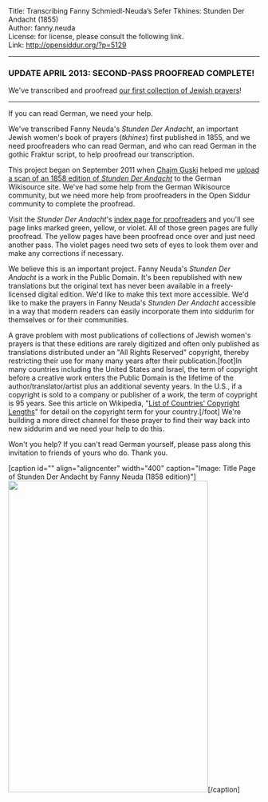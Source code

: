 <html>
<head></head>
<body>
Title: Transcribing Fanny Schmiedl-Neuda’s Sefer Tkhines: Stunden Der Andacht (1855)<br />
Author: fanny.neuda<br />
License: for license, please consult the following link.<br />
Link: <a href="http://opensiddur.org/?p=5129">http://opensiddur.org/?p=5129</a>
<p />
<hr />

<h3>UPDATE APRIL 2013: SECOND-PASS PROOFREAD COMPLETE!</h3>

We've transcribed and proofread <a href="http://de.wikisource.org/wiki/Stunden_der_Andacht">our first collection of Jewish prayers</a>!

<hr />

If you can read German, we need your help.

We've transcribed Fanny Neuda's <em>Stunden Der Andacht</em>, an important Jewish women's book of prayers (<em>tkhines</em>) first published in 1855, and we need proofreaders who can read German, and who can read German in the gothic Fraktur script, to help proofread our transcription.

This project began on September 2011 when <a href="http://www.sprachkasse.de/blog/2011/09/04/stunden-der-andacht/">Chajm Guski</a> helped me <a href="http://de.wikisource.org/wiki/Stunden_der_Andacht">upload a scan of an 1858 edition of <em>Stunden Der Andacht</em></a> to the German Wikisource site. We've had some help from the German Wikisource community, but we need more help from proofreaders in the Open Siddur community to complete the proofread.

Visit the <em>Stunder Der Andacht</em>'s <a href="http://de.wikisource.org/wiki/Index:Neuda-Stunden_der_Andacht-1858.pdf">index page for proofreaders</a> and you'll see page links marked green, yellow, or violet. All of those green pages are fully proofread. The yellow pages have been proofread once over and just need another pass. The violet pages need two sets of eyes to look them over and make any corrections if necessary.

We believe this is an important project. Fanny Neuda's <em>Stunden Der Andacht</em> is a work in the Public Domain. It's been republished with new translations but the original text has never been available in a freely-licensed digital edition. We'd like to make this text more accessible. We'd like to make the prayers in Fanny Neuda's <em>Stunden Der Andacht</em> accessible in a way that modern readers can easily incorporate them into siddurim for themselves or for their communities.

A grave problem with most publications of collections of Jewish women's prayers is that these editions are rarely digitized and often only published as translations distributed under an "All Rights Reserved" copyright, thereby restricting their use for many many years after their publication.[foot]In many countries including the United States and Israel, the term of copyright before a creative work enters the Public Domain is the lifetime of the author/translator/artist plus an additional seventy years. In the U.S., if a copyright is sold to a company or publisher of a work, the term of coypright is 95 years. See this article on Wikipedia, "<a href="http://en.wikipedia.org/wiki/List_of_countries%27_copyright_length">List of Countries' Copyright Lengths</a>" for detail on the copyright term for your country.[/foot] We're building a more direct channel for these prayer to find their way back into new siddurim and we need your help to do this.

Won't you help? If you can't read German yourself, please pass along this invitation to friends of yours who do. Thank you.

[caption id="" align="aligncenter" width="400" caption="Image: Title Page of Stunden Der Andacht by Fanny Neuda (1858 edition)"]<a href="http://de.wikisource.org/wiki/Index:Neuda-Stunden_der_Andacht-1858.pdf"><img src="http://upload.wikimedia.org/wikipedia/commons/thumb/0/0a/Neuda-Stunden_der_Andacht-1858.pdf/page1-400px-Neuda-Stunden_der_Andacht-1858.pdf.jpg" alt="" width="400" height="623" /></a>[/caption]
</body>
</html>